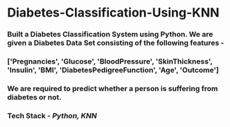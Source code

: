 # Diabetes-Classification-Using-KNN
### Built a Diabetes Classification System using Python. We are given a Diabetes Data Set consisting of the following features - 
### ['Pregnancies', 'Glucose', 'BloodPressure', 'SkinThickness', 'Insulin', 'BMI', 'DiabetesPedigreeFunction', 'Age', 'Outcome']
### We are required to predict whether a person is suffering from diabetes or not. 
### **Tech Stack** - _Python, KNN_
